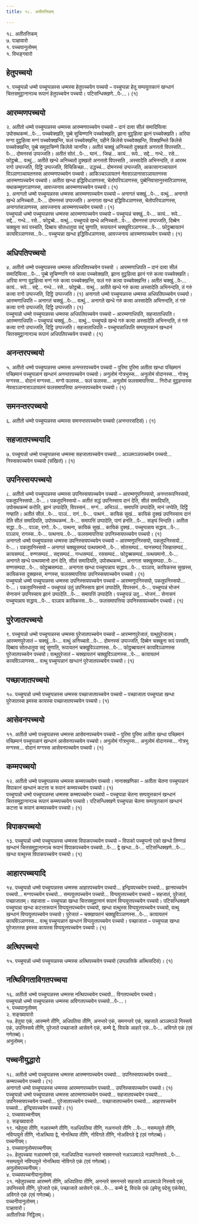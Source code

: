```yaml
---
title: १८. अतीतत्तिकम्

---
```

१८. अतीतत्तिकम्  
७. पञ्हावारो  
१. पच्चयानुलोमम्  
१. विभङ्गवारो  


## हेतुपच्चयो

१. पच्चुप्पन्नो धम्मो पच्चुप्पन्नस्स धम्मस्स हेतुपच्चयेन पच्चयो – पच्चुप्पन्ना हेतू सम्पयुत्तकानं खन्धानं चित्तसमुट्ठानानञ्च रूपानं हेतुपच्चयेन पच्चयो। पटिसन्धिक्खणे…पे॰…। (१)  


## आरम्मणपच्चयो

२. अतीतो धम्मो पच्चुप्पन्नस्स धम्मस्स आरम्मणपच्चयेन पच्चयो – दानं दत्वा सीलं समादियित्वा उपोसथकम्मं…पे॰… पच्चवेक्खति, पुब्बे सुचिण्णानि पच्चवेक्खति, झाना वुट्ठहित्वा झानं पच्चवेक्खति। अरिया मग्गा वुट्ठहित्वा मग्गं पच्चवेक्खन्ति, फलं पच्चवेक्खन्ति, पहीने किलेसे पच्चवेक्खन्ति, विक्खम्भिते किलेसे पच्चवेक्खन्ति, पुब्बे समुदाचिण्णे किलेसे जानन्ति। अतीतं चक्खुं अनिच्चतो दुक्खतो अनत्ततो विपस्सति…पे॰… दोमनस्सं उप्पज्जति। अतीतं सोतं…पे॰… घानं… जिव्हं… कायं… रूपे… सद्दे… गन्धे… रसे… फोट्ठब्बे… वत्थुं… अतीते खन्धे अनिच्चतो दुक्खतो अनत्ततो विपस्सति , अस्सादेति अभिनन्दति, तं आरब्भ रागो उप्पज्जति, दिट्ठि उप्पज्जति, विचिकिच्छा… उद्धच्चं… दोमनस्सं उप्पज्जति, आकासानञ्चायतनं विञ्ञाणञ्चायतनस्स आरम्मणपच्चयेन पच्चयो। आकिञ्चञ्ञायतनं नेवसञ्ञानासञ्ञायतनस्स आरम्मणपच्चयेन पच्चयो। अतीता खन्धा इद्धिविधञाणस्स, चेतोपरियञाणस्स, पुब्बेनिवासानुस्सतिञाणस्स, यथाकम्मूपगञाणस्स, आवज्जनाय आरम्मणपच्चयेन पच्चयो। (१)  
३. अनागतो धम्मो पच्चुप्पन्नस्स धम्मस्स आरम्मणपच्चयेन पच्चयो – अनागतं चक्खुं…पे॰… वत्थुं… अनागते खन्धे अनिच्चतो…पे॰… दोमनस्सं उप्पज्जति। अनागता खन्धा इद्धिविधञाणस्स, चेतोपरियञाणस्स, अनागतंसञाणस्स, आवज्जनाय आरम्मणपच्चयेन पच्चयो। (१)  
पच्चुप्पन्नो धम्मो पच्चुप्पन्नस्स धम्मस्स आरम्मणपच्चयेन पच्चयो – पच्चुप्पन्नं चक्खुं…पे॰… कायं… रूपे… सद्दे… गन्धे… रसे… फोट्ठब्बे… वत्थुं… पच्चुप्पन्ने खन्धे अनिच्चतो…पे॰… दोमनस्सं उप्पज्जति, दिब्बेन चक्खुना रूपं पस्सति, दिब्बाय सोतधातुया सद्दं सुणाति, रूपायतनं चक्खुविञ्ञाणस्स…पे॰… फोट्ठब्बायतनं कायविञ्ञाणस्स…पे॰… पच्चुप्पन्ना खन्धा इद्धिविधञाणस्स, आवज्जनाय आरम्मणपच्चयेन पच्चयो। (१)  


## अधिपतिपच्चयो

४. अतीतो धम्मो पच्चुप्पन्नस्स धम्मस्स अधिपतिपच्चयेन पच्चयो । आरम्मणाधिपति – दानं दत्वा सीलं समादियित्वा…पे॰… पुब्बे सुचिण्णानि गरुं कत्वा पच्चवेक्खति, झाना वुट्ठहित्वा झानं गरुं कत्वा पच्चवेक्खति। अरिया मग्गा वुट्ठहित्वा मग्गं गरुं कत्वा पच्चवेक्खन्ति, फलं गरुं कत्वा पच्चवेक्खन्ति। अतीतं चक्खुं…पे॰… कायं… रूपे… सद्दे… गन्धे… रसे… फोट्ठब्बे… वत्थुं… अतीते खन्धे गरुं कत्वा अस्सादेति अभिनन्दति, तं गरुं कत्वा रागो उप्पज्जति, दिट्ठि उप्पज्जति। (१) अनागतो धम्मो पच्चुप्पन्नस्स धम्मस्स अधिपतिपच्चयेन पच्चयो। आरम्मणाधिपति – अनागतं चक्खुं…पे॰… वत्थुं… अनागते खन्धे गरुं कत्वा अस्सादेति अभिनन्दति, तं गरुं कत्वा रागो उप्पज्जति, दिट्ठि उप्पज्जति। (१)  
पच्चुप्पन्नो धम्मो पच्चुप्पन्नस्स धम्मस्स अधिपतिपच्चयेन पच्चयो – आरम्मणाधिपति, सहजाताधिपति। आरम्मणाधिपति – पच्चुप्पन्नं चक्खुं…पे॰… वत्थुं… पच्चुप्पन्ने खन्धे गरुं कत्वा अस्सादेति अभिनन्दति, तं गरुं कत्वा रागो उप्पज्जति, दिट्ठि उप्पज्जति। सहजाताधिपति – पच्चुप्पन्नाधिपति सम्पयुत्तकानं खन्धानं चित्तसमुट्ठानानञ्च रूपानं अधिपतिपच्चयेन पच्चयो। (१)  


## अनन्तरपच्चयो

५. अतीतो धम्मो पच्चुप्पन्नस्स धम्मस्स अनन्तरपच्चयेन पच्चयो – पुरिमा पुरिमा अतीता खन्धा पच्छिमानं पच्छिमानं पच्चुप्पन्नानं खन्धानं अनन्तरपच्चयेन पच्चयो। अनुलोमं गोत्रभुस्स… अनुलोमं वोदानस्स… गोत्रभु मग्गस्स… वोदानं मग्गस्स… मग्गो फलस्स… फलं फलस्स… अनुलोमं फलसमापत्तिया… निरोधा वुट्ठहन्तस्स नेवसञ्ञानासञ्ञायतनं फलसमापत्तिया अनन्तरपच्चयेन पच्चयो। (१)  


## समनन्तरपच्चयो

६. अतीतो धम्मो पच्चुप्पन्नस्स धम्मस्स समनन्तरपच्चयेन पच्चयो (अनन्तरसदिसं)। (१)  


## सहजातपच्चयादि

७. पच्चुप्पन्नो धम्मो पच्चुप्पन्नस्स धम्मस्स सहजातपच्चयेन पच्चयो… अञ्ञमञ्ञपच्चयेन पच्चयो… निस्सयपच्चयेन पच्चयो (संखित्तं)। (१)  


## उपनिस्सयपच्चयो

८. अतीतो धम्मो पच्चुप्पन्नस्स धम्मस्स उपनिस्सयपच्चयेन पच्चयो – आरम्मणूपनिस्सयो, अनन्तरूपनिस्सयो, पकतूपनिस्सयो…पे॰…। पकतूपनिस्सयो – अतीतं सद्धं उपनिस्साय दानं देति, सीलं समादियति, उपोसथकम्मं करोति, झानं उप्पादेति, विपस्सनं… मग्गं… अभिञ्ञं… समापत्तिं उप्पादेति, मानं जप्पेति, दिट्ठिं गण्हाति। अतीतं सीलं…पे॰… पञ्ञं… रागं…पे॰… पत्थनं… कायिकं सुखं… कायिकं दुक्खं उपनिस्साय दानं देति सीलं समादियति, उपोसथकम्मं…पे॰… समापत्तिं उप्पादेति, पाणं हनति…पे॰… सङ्घं भिन्दति। अतीता सद्धा…पे॰… पञ्ञा, रागो…पे॰… पत्थना, कायिकं सुखं… कायिकं दुक्खं… पच्चुप्पन्नाय सद्धाय…पे॰… पञ्ञाय, रागस्स…पे॰… पत्थनाय…पे॰… फलसमापत्तिया उपनिस्सयपच्चयेन पच्चयो। (१)  
अनागतो धम्मो पच्चुप्पन्नस्स धम्मस्स उपनिस्सयपच्चयेन पच्चयो – आरम्मणूपनिस्सयो, पकतूपनिस्सयो…पे॰…। पकतूपनिस्सयो – अनागतं चक्खुसम्पदं पत्थयमानो…पे॰… सोतसम्पदं… घानसम्पदं जिव्हासम्पदं… कायसम्पदं… वण्णसम्पदं… सद्दसम्पदं… गन्धसम्पदं… रससम्पदं… फोट्ठब्बसम्पदं…पत्थयमानो…पे॰… अनागते खन्धे पत्थयमानो दानं देति, सीलं समादियति, उपोसथकम्मं… अनागता चक्खुसम्पदा…पे॰… वण्णसम्पदा…पे॰… फोट्ठब्बसम्पदा… अनागता खन्धा पच्चुप्पन्नाय सद्धाय…पे॰… पञ्ञाय, कायिकस्स सुखस्स, कायिकस्स दुक्खस्स, मग्गस्स, फलसमापत्तिया उपनिस्सयपच्चयेन पच्चयो। (१)  
पच्चुप्पन्नो धम्मो पच्चुप्पन्नस्स धम्मस्स उपनिस्सयपच्चयेन पच्चयो – आरम्मणूपनिस्सयो, पकतूपनिस्सयो…पे॰…। पकतूपनिस्सयो – पच्चुप्पन्नं उतुं उपनिस्साय झानं उप्पादेति, विपस्सनं…पे॰… पच्चुप्पन्नं भोजनं सेनासनं उपनिस्साय झानं उप्पादेति…पे॰… समापत्तिं उप्पादेति। पच्चुप्पन्नं उतु… भोजनं… सेनासनं पच्चुप्पन्नाय सद्धाय…पे॰… पञ्ञाय कायिकस्स…पे॰… फलसमापत्तिया उपनिस्सयपच्चयेन पच्चयो। (१)  


## पुरेजातपच्चयो

९. पच्चुप्पन्नो धम्मो पच्चुप्पन्नस्स धम्मस्स पुरेजातपच्चयेन पच्चयो – आरम्मणपुरेजातं, वत्थुपुरेजातम्। आरम्मणपुरेजातं – चक्खुं…पे॰… वत्थुं अनिच्चतो…पे॰… दोमनस्सं उप्पज्जति, दिब्बेन चक्खुना रूपं पस्सति, दिब्बाय सोतधातुया सद्दं सुणाति, रूपायतनं चक्खुविञ्ञाणस्स…पे॰… फोट्ठब्बायतनं कायविञ्ञाणस्स पुरेजातपच्चयेन पच्चयो। वत्थुपुरेजातं – चक्खायतनं चक्खुविञ्ञाणस्स…पे॰… कायायतनं कायविञ्ञाणस्स… वत्थु पच्चुप्पन्नानं खन्धानं पुरेजातपच्चयेन पच्चयो। (१)  


## पच्छाजातपच्चयो

१०. पच्चुप्पन्नो धम्मो पच्चुप्पन्नस्स धम्मस्स पच्छाजातपच्चयेन पच्चयो – पच्छाजाता पच्चुप्पन्ना खन्धा पुरेजातस्स इमस्स कायस्स पच्छाजातपच्चयेन पच्चयो। (१)  


## आसेवनपच्चयो

११. अतीतो धम्मो पच्चुप्पन्नस्स धम्मस्स आसेवनपच्चयेन पच्चयो – पुरिमा पुरिमा अतीता खन्धा पच्छिमानं पच्छिमानं पच्चुप्पन्नानं खन्धानं आसेवनपच्चयेन पच्चयो। अनुलोमं गोत्रभुस्स… अनुलोमं वोदानस्स… गोत्रभु मग्गस्स… वोदानं मग्गस्स आसेवनपच्चयेन पच्चयो। (१)  


## कम्मपच्चयो

१२. अतीतो धम्मो पच्चुप्पन्नस्स धम्मस्स कम्मपच्चयेन पच्चयो। नानाक्खणिका – अतीता चेतना पच्चुप्पन्नानं विपाकानं खन्धानं कटत्ता च रूपानं कम्मपच्चयेन पच्चयो। (१)  
पच्चुप्पन्नो धम्मो पच्चुप्पन्नस्स धम्मस्स कम्मपच्चयेन पच्चयो – पच्चुप्पन्ना चेतना सम्पयुत्तकानं खन्धानं चित्तसमुट्ठानानञ्च रूपानं कम्मपच्चयेन पच्चयो। पटिसन्धिक्खणे पच्चुप्पन्ना चेतना सम्पयुत्तकानं खन्धानं कटत्ता च रूपानं कम्मपच्चयेन पच्चयो। (१)  


## विपाकपच्चयो

१३. पच्चुप्पन्नो धम्मो पच्चुप्पन्नस्स धम्मस्स विपाकपच्चयेन पच्चयो – विपाको पच्चुप्पनो एको खन्धो तिण्णन्नं खन्धानं चित्तसमुट्ठानानञ्च रूपानं विपाकपच्चयेन पच्चयो…पे॰… द्वे खन्धा…पे॰… पटिसन्धिक्खणे…पे॰… खन्धा वत्थुस्स विपाकपच्चयेन पच्चयो। (१)  


## आहारपच्चयादि

१४. पच्चुप्पन्नो धम्मो पच्चुप्पन्नस्स धम्मस्स आहारपच्चयेन पच्चयो… इन्द्रियपच्चयेन पच्चयो… झानपच्चयेन पच्चयो… मग्गपच्चयेन पच्चयो… सम्पयुत्तपच्चयेन पच्चयो… विप्पयुत्तपच्चयेन पच्चयो – सहजातं, पुरेजातं, पच्छाजातम्। सहजाता – पच्चुप्पन्ना खन्धा चित्तसमुट्ठानानं रूपानं विप्पयुत्तपच्चयेन पच्चयो। पटिसन्धिक्खणे पच्चुप्पन्ना खन्धा कटत्तारूपानं विप्पयुत्तपच्चयेन पच्चयो, खन्धा वत्थुस्स विप्पयुत्तपच्चयेन पच्चयो, वत्थु खन्धानं विप्पयुत्तपच्चयेन पच्चयो। पुरेजातं – चक्खायतनं चक्खुविञ्ञाणस्स…पे॰… कायायतनं कायविञ्ञाणस्स… वत्थु पच्चुप्पन्नानं खन्धानं विप्पयुत्तपच्चयेन पच्चयो। पच्छाजाता – पच्चुप्पन्ना खन्धा पुरेजातस्स इमस्स कायस्स विप्पयुत्तपच्चयेन पच्चयो। (१)  


## अत्थिपच्चयो

१५. पच्चुप्पन्नो धम्मो पच्चुप्पन्नस्स धम्मस्स अत्थिपच्चयेन पच्चयो (उप्पन्नत्तिके अत्थिसदिसं)। (१)  


## नत्थिविगताविगतपच्चया

१६. अतीतो धम्मो पच्चुप्पन्नस्स धम्मस्स नत्थिपच्चयेन पच्चयो… विगतपच्चयेन पच्चयो।  
पच्चुप्पन्नो धम्मो पच्चुप्पन्नस्स धम्मस्स अविगतपच्चयेन पच्चयो…पे॰…।  
१. पच्चयानुलोमम्  
२. सङ्ख्यावारो  
१७. हेतुया एकं, आरम्मणे तीणि, अधिपतिया तीणि, अनन्तरे एकं, समनन्तरे एकं, सहजाते अञ्ञमञ्ञे निस्सये एकं, उपनिस्सये तीणि, पुरेजाते पच्छाजाते आसेवने एकं, कम्मे द्वे, विपाके आहारे एकं…पे॰… अविगते एकं (एवं गणेतब्बं)।  
अनुलोमम्।  


## पच्चनीयुद्धारो

१८. अतीतो धम्मो पच्चुप्पन्नस्स धम्मस्स आरम्मणपच्चयेन पच्चयो… उपनिस्सयपच्चयेन पच्चयो… कम्मपच्चयेन पच्चयो। (१)  
अनागतो धम्मो पच्चुप्पन्नस्स धम्मस्स आरम्मणपच्चयेन पच्चयो… उपनिस्सयपच्चयेन पच्चयो। (१)  
पच्चुप्पन्नो धम्मो पच्चुप्पन्नस्स धम्मस्स आरम्मणपच्चयेन पच्चयो… सहजातपच्चयेन पच्चयो… उपनिस्सयपच्चयेन पच्चयो… पुरेजातपच्चयेन पच्चयो… पच्छाजातपच्चयेन पच्चयो… आहारपच्चयेन पच्चयो… इन्द्रियपच्चयेन पच्चयो। (१)  
२. पच्चयपच्चनीयम्  
२. सङ्ख्यावारो  
१९. नहेतुया तीणि, नआरम्मणे तीणि, नअधिपतिया तीणि, नअनन्तरे तीणि …पे॰… नसम्पयुत्ते तीणि, नविप्पयुत्ते तीणि, नोअत्थिया द्वे, नोनत्थिया तीणि, नोविगते तीणि, नोअविगते द्वे (एवं गणेतब्बं)।  
पच्चनीयम्।  
३. पच्चयानुलोमपच्चनीयम्  
२०. हेतुपच्चया नआरम्मणे एकं, नअधिपतिया नअनन्तरे नसमनन्तरे नअञ्ञमञ्ञे नउपनिस्सये…पे॰… नसम्पयुत्ते नविप्पयुत्ते नोनत्थिया नोविगते एकं (एवं गणेतब्बं)।  
अनुलोमपच्चनीयम्।  
४. पच्चयपच्चनीयानुलोमम्  
२१. नहेतुपच्चया आरम्मणे तीणि, अधिपतिया तीणि, अनन्तरे समनन्तरे सहजाते अञ्ञमञ्ञे निस्सये एकं, उपनिस्सये तीणि, पुरेजाते एकं, पच्छाजाते आसेवने एकं…पे॰… कम्मे द्वे, विपाके एकं (इमेसु पदेसु एकंयेव), अविगते एकं (एवं गणेतब्बं)।  
पच्चनीयानुलोमम्।  
पञ्हावारो।  
अतीतत्तिकं निट्ठितम्।  